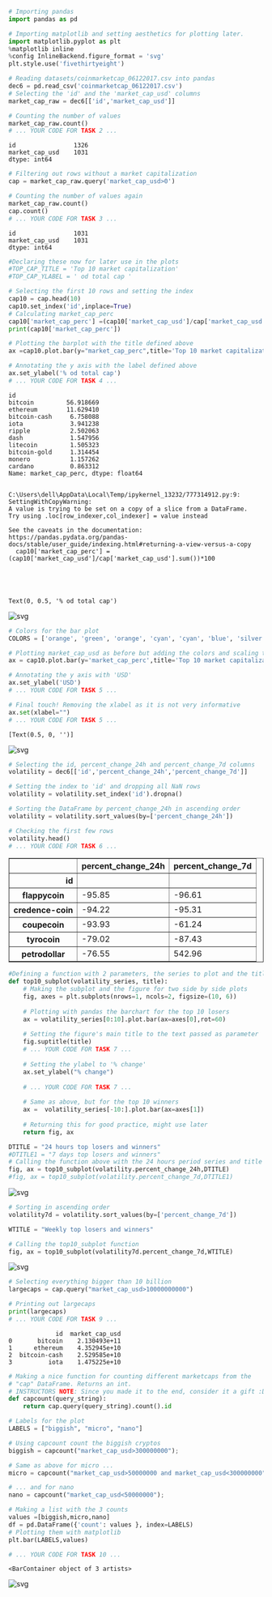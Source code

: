 ```python
# Importing pandas
import pandas as pd

# Importing matplotlib and setting aesthetics for plotting later.
import matplotlib.pyplot as plt
%matplotlib inline
%config InlineBackend.figure_format = 'svg' 
plt.style.use('fivethirtyeight')

# Reading datasets/coinmarketcap_06122017.csv into pandas
dec6 = pd.read_csv('coinmarketcap_06122017.csv')
# Selecting the 'id' and the 'market_cap_usd' columns
market_cap_raw = dec6[['id','market_cap_usd']]

# Counting the number of values
market_cap_raw.count()
# ... YOUR CODE FOR TASK 2 ...
```




    id                1326
    market_cap_usd    1031
    dtype: int64




```python
# Filtering out rows without a market capitalization
cap = market_cap_raw.query('market_cap_usd>0')

# Counting the number of values again
market_cap_raw.count()
cap.count()
# ... YOUR CODE FOR TASK 3 ...
```




    id                1031
    market_cap_usd    1031
    dtype: int64




```python
#Declaring these now for later use in the plots
#TOP_CAP_TITLE = 'Top 10 market capitalization'
#TOP_CAP_YLABEL = ' od total cap '

# Selecting the first 10 rows and setting the index
cap10 = cap.head(10)
cap10.set_index('id',inplace=True)
# Calculating market_cap_perc
cap10['market_cap_perc'] =(cap10['market_cap_usd']/cap['market_cap_usd'].sum())*100
print(cap10['market_cap_perc'])

# Plotting the barplot with the title defined above 
ax =cap10.plot.bar(y="market_cap_perc",title='Top 10 market capitalization',rot=60,fontsize='xx-small')

# Annotating the y axis with the label defined above
ax.set_ylabel('% od total cap')
# ... YOUR CODE FOR TASK 4 ...
```

    id
    bitcoin         56.918669
    ethereum        11.629410
    bitcoin-cash     6.758088
    iota             3.941238
    ripple           2.502063
    dash             1.547956
    litecoin         1.505323
    bitcoin-gold     1.314454
    monero           1.157262
    cardano          0.863312
    Name: market_cap_perc, dtype: float64
    

    C:\Users\dell\AppData\Local\Temp/ipykernel_13232/777314912.py:9: SettingWithCopyWarning: 
    A value is trying to be set on a copy of a slice from a DataFrame.
    Try using .loc[row_indexer,col_indexer] = value instead
    
    See the caveats in the documentation: https://pandas.pydata.org/pandas-docs/stable/user_guide/indexing.html#returning-a-view-versus-a-copy
      cap10['market_cap_perc'] =(cap10['market_cap_usd']/cap['market_cap_usd'].sum())*100
    




    Text(0, 0.5, '% od total cap')




    
![svg](output_2_3.svg)
    



```python
# Colors for the bar plot
COLORS = ['orange', 'green', 'orange', 'cyan', 'cyan', 'blue', 'silver', 'orange', 'red', 'green']

# Plotting market_cap_usd as before but adding the colors and scaling the y-axis  
ax = cap10.plot.bar(y='market_cap_perc',title='Top 10 market capitalization',rot=60,fontsize='xx-small',logy=True)#,colors=COLORS

# Annotating the y axis with 'USD'
ax.set_ylabel('USD')
# ... YOUR CODE FOR TASK 5 ...

# Final touch! Removing the xlabel as it is not very informative
ax.set(xlabel="")
# ... YOUR CODE FOR TASK 5 ...
```




    [Text(0.5, 0, '')]




    
![svg](output_3_1.svg)
    



```python
# Selecting the id, percent_change_24h and percent_change_7d columns
volatility = dec6[['id','percent_change_24h','percent_change_7d']]

# Setting the index to 'id' and dropping all NaN rows
volatility = volatility.set_index('id').dropna()

# Sorting the DataFrame by percent_change_24h in ascending order
volatility = volatility.sort_values(by=['percent_change_24h'])

# Checking the first few rows
volatility.head()
# ... YOUR CODE FOR TASK 6 ...
```




<div>
<style scoped>
    .dataframe tbody tr th:only-of-type {
        vertical-align: middle;
    }

    .dataframe tbody tr th {
        vertical-align: top;
    }

    .dataframe thead th {
        text-align: right;
    }
</style>
<table border="1" class="dataframe">
  <thead>
    <tr style="text-align: right;">
      <th></th>
      <th>percent_change_24h</th>
      <th>percent_change_7d</th>
    </tr>
    <tr>
      <th>id</th>
      <th></th>
      <th></th>
    </tr>
  </thead>
  <tbody>
    <tr>
      <th>flappycoin</th>
      <td>-95.85</td>
      <td>-96.61</td>
    </tr>
    <tr>
      <th>credence-coin</th>
      <td>-94.22</td>
      <td>-95.31</td>
    </tr>
    <tr>
      <th>coupecoin</th>
      <td>-93.93</td>
      <td>-61.24</td>
    </tr>
    <tr>
      <th>tyrocoin</th>
      <td>-79.02</td>
      <td>-87.43</td>
    </tr>
    <tr>
      <th>petrodollar</th>
      <td>-76.55</td>
      <td>542.96</td>
    </tr>
  </tbody>
</table>
</div>




```python
#Defining a function with 2 parameters, the series to plot and the title
def top10_subplot(volatility_series, title):
    # Making the subplot and the figure for two side by side plots
    fig, axes = plt.subplots(nrows=1, ncols=2, figsize=(10, 6))
    
    # Plotting with pandas the barchart for the top 10 losers
    ax = volatility_series[0:10].plot.bar(ax=axes[0],rot=60)
    
    # Setting the figure's main title to the text passed as parameter
    fig.suptitle(title)
    # ... YOUR CODE FOR TASK 7 ...
    
    # Setting the ylabel to '% change'
    ax.set_ylabel("% change")
    
    # ... YOUR CODE FOR TASK 7 ...
    
    # Same as above, but for the top 10 winners
    ax =  volatility_series[-10:].plot.bar(ax=axes[1])
    
    # Returning this for good practice, might use later
    return fig, ax

DTITLE = "24 hours top losers and winners"
#DTITLE1 = "7 days top losers and winners"
# Calling the function above with the 24 hours period series and title DTITLE  
fig, ax = top10_subplot(volatility.percent_change_24h,DTITLE)
#fig, ax = top10_subplot(volatility.percent_change_7d,DTITLE1)
```


    
![svg](output_5_0.svg)
    



```python
# Sorting in ascending order
volatility7d = volatility.sort_values(by=['percent_change_7d'])

WTITLE = "Weekly top losers and winners"

# Calling the top10_subplot function
fig, ax = top10_subplot(volatility7d.percent_change_7d,WTITLE)
```


    
![svg](output_6_0.svg)
    



```python
# Selecting everything bigger than 10 billion 
largecaps = cap.query("market_cap_usd>10000000000")

# Printing out largecaps
print(largecaps)
# ... YOUR CODE FOR TASK 9 ...
```

                 id  market_cap_usd
    0       bitcoin    2.130493e+11
    1      ethereum    4.352945e+10
    2  bitcoin-cash    2.529585e+10
    3          iota    1.475225e+10
    


```python
# Making a nice function for counting different marketcaps from the
# "cap" DataFrame. Returns an int.
# INSTRUCTORS NOTE: Since you made it to the end, consider it a gift :D
def capcount(query_string):
    return cap.query(query_string).count().id

# Labels for the plot
LABELS = ["biggish", "micro", "nano"]

# Using capcount count the biggish cryptos
biggish = capcount("market_cap_usd>300000000");

# Same as above for micro ...
micro = capcount("market_cap_usd>50000000 and market_cap_usd<300000000");

# ... and for nano
nano = capcount("market_cap_usd<50000000");

# Making a list with the 3 counts
values =[biggish,micro,nano]
df = pd.DataFrame({'count': values }, index=LABELS)
# Plotting them with matplotlib
plt.bar(LABELS,values)

# ... YOUR CODE FOR TASK 10 ...
```




    <BarContainer object of 3 artists>




    
![svg](output_8_1.svg)
    



```python

```


```python

```
